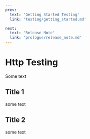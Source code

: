 ```yaml
---
prev:
  text: 'Getting Started Testing'
  link: 'testing/getting_started.md'

next:
  text: 'Release Note'
  link: 'prologue/release_note.md'
---
```




# Http Testing

Some text

## Title 1

some text

## Title 2

some text
